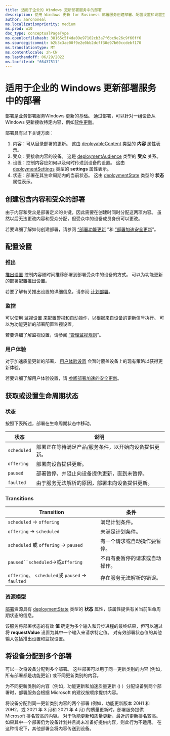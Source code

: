 ```yaml
---
title: 适用于企业的 Windows 更新部署服务中的部署
description: 使用 Windows 更新 for Business 部署服务创建部署、配置设置和设置生命周期状态。 将设备分配到多个部署。
author: aarononeal
ms.localizationpriority: medium
ms.prod: w10
doc_type: conceptualPageType
ms.openlocfilehash: 38165c5f4da09e97102cb3a7f6bc9e26c9f60ff6
ms.sourcegitcommit: b2b3c3ae00f9e2e0bb2dcff30e97b60ccdebf170
ms.translationtype: MT
ms.contentlocale: zh-CN
ms.lasthandoff: 06/29/2022
ms.locfileid: "66437511"
---
```

# <a name="deployments-in-the-windows-update-for-business-deployment-service"></a>适用于企业的 Windows 更新部署服务中的部署

部署是业务部署服务Windows 更新的基础。 通过部署，可以针对一组设备从Windows 更新接收特定内容，例如[软件更新](windowsupdates-software-updates.md)。

部署具有以下关键方面：

1. 内容：可从目录部署的更新。 这由 [deployableContent](/graph/api/resources/windowsupdates-deployablecontent) 类型的 **内容** 属性表示。
2. 受众：要接收内容的设备。 这是 [deploymentAudience](/graph/api/resources/windowsupdates-deploymentaudience) 类型的 **受众** 关系。
3. 设置：控制内容应如何以及何时传递到设备的设置。 这由 [deploymentSettings](/graph/api/resources/windowsupdates-deploymentsettings) 类型的 **settings** 属性表示。
4. 状态：部署在其生命周期内的当前状态。 这由 [deploymentState](/graph/api/resources/windowsupdates-deploymentstate) 类型的 **状态** 属性表示。

## <a name="create-a-deployment-with-content-and-an-audience"></a>创建包含内容和受众的部署

由于内容和受众是部署定义的关键，因此需要在创建时同时分配这两项内容。 虽然以后无法更改内容和受众分配，但受众中的设备成员身份可以更改。

若要详细了解如何创建部署，请参阅 [“部署功能更新](windowsupdates-deploy-update.md) ”和 [“部署加速安全更新](windowsupdates-deploy-expedited-update.md)”。

## <a name="configure-settings"></a>配置设置

### <a name="rollout"></a>推出

[推出设置](/graph/api/resources/windowsupdates-rolloutsettings) 控制内容随时间推移部署到部署受众中的设备的方式。 可以为功能更新的部署配置推出设置。

若要了解有关推出设置的详细信息，请参阅 [计划部署](windowsupdates-schedule-deployment.md)。

### <a name="monitoring"></a>监控

可以使用 [监视设置](/graph/api/resources/windowsupdates-monitoringsettings) 来配置警报和自动操作，以根据来自设备的更新信号执行。 可以为功能更新的部署配置监视设置。


若要详细了解监视设置，请参阅 [“管理监视规则](windowsupdates-manage-monitoring-rules.md)”。

### <a name="user-experience"></a>用户体验

对于加速质量更新的部署， [用户体验设置](/graph/api/resources/windowsupdates-userexperiencesettings) 会暂时覆盖设备上的现有策略以获得更新体验。

若要详细了解用户体验设置，请 [参阅部署加速的安全更新](windowsupdates-deploy-expedited-update.md)。

## <a name="get-or-set-lifecycle-state"></a>获取或设置生命周期状态

### <a name="states"></a>状态

按照下表所述，部署在生命周期状态中移动。

| 状态       | 说明                                                                                       |
|-------------|---------------------------------------------------------------------------------------------------|
| `scheduled` | 部署正在等待满足产品/服务条件，以开始向设备提供更新。 |
| `offering`  | 部署向设备提供更新。                                                 |
| `paused`    | 部署暂停，并阻止向设备提供更新，直到未暂停。  |
| `faulted`   | 由于服务无法解析的原因，部署未向设备提供更新。  |


### <a name="transitions"></a>Transitions

| Transition                           | 条件                                |
|--------------------------------------|------------------------------------------|
| `scheduled` → `offering`             | 满足计划条件。             |
| `offering` → `scheduled`             | 未满足计划条件。         |
| `scheduled` 或 `offering` → `paused` | 有一个请求或自动操作要暂停。 |
| `paused``scheduled`→或`offering` | 不再有要暂停的请求或自动操作。 |
| `offering`、 `scheduled`或 `paused` → `faulted` | 存在服务无法解析的错误。 |

### <a name="resource-model"></a>资源模型

[部署](/graph/api/resources/windowsupdates-deployment)资源具有 [deploymentState](/graph/api/resources/windowsupdates-deploymentstate) 类型的 **状态** 属性，该属性提供有关当前生命周期状态的信息。

该服务将部署状态的有效 **值** 确定为多个输入和异步进程的最终结果，但可以通过将 **requestValue** 设置为其中一个输入来请求特定值。 对有效部署状态值的其他输入包括推出设置和监视设置。

## <a name="assign-a-device-to-multiple-deployments"></a>将设备分配到多个部署

可以一次将设备分配到多个部署。 这些部署可以用于同一更新类别的内容 (例如，所有部署都是功能更新) 或不同更新类别的内容。

为不同更新类别的内容（例如，功能更新和加速质量更新 () ）分配设备到两个部署时，部署服务会根据 Microsoft 的建议按顺序提供内容。

将设备分配到同一更新类别内容的两个部署 (例如，功能更新版本 20H1 和 20H2，或 2021 年 3 月和 2021 年 4 月) 的质量更新时，部署服务提供 Microsoft 排名较高的内容。 对于功能更新和质量更新，最近的更新排名较高。 如果其中一个部署仍为设备计划并且尚未准备好提供内容，则此行为不适用。 在这种情况下，其他部署会将内容传送到设备。
